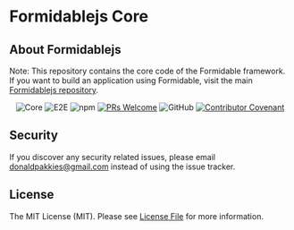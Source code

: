 # Formidablejs Core

## About Formidablejs
Note: This repository contains the core code of the Formidable framework. If you want to build an application using Formidable, visit the main [Formidablejs repository](https://github.com/formidablejs/formidablejs).

<center>

  ![Core](https://github.com/formidablejs/framework/actions/workflows/0-core-test.yml/badge.svg)
  ![E2E](https://github.com/formidablejs/framework/actions/workflows/1-e2e-test.yml/badge.svg)
  ![npm](https://img.shields.io/npm/v/@formidablejs/framework)
  [![PRs Welcome](https://img.shields.io/badge/PRs-welcome-brightgreen.svg)](https://makeapullrequest.com)
  ![GitHub](https://img.shields.io/github/license/formidablejs/framework)
  [![Contributor Covenant](https://img.shields.io/badge/Contributor%20Covenant-2.1-4baaaa.svg)](code_of_conduct.md)

</center>

Security
-------

If you discover any security related issues, please email donaldpakkies@gmail.com instead of using the issue tracker.

License
-------

The MIT License (MIT). Please see [License File](LICENSE) for more information.
